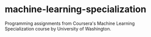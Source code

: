 # machine-learning-specialization
Programming assignments from Coursera's Machine Learning Specialization course by University of Washington.
